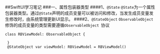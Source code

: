 ##SwiftUI学习笔记
###一、属性包装器类型
####1、`@State`
`@State`为一个属性包装器类型。通过`@State`声明的成员变量可以被访问和修改，当发生成员变量发生修改时，由系统管理更新UI显示。
####2、`@StateObject`
`ObservableObject`修饰的成员变量的类型需要遵循`ObservableObject `协议

```
class RBViewModel: ObservableObject {

 }
 @StateObject var viewModel: RBViewModel = RBViewModel()
 